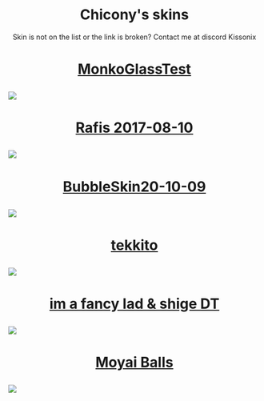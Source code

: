 <h1 align="center">Chicony's skins</h1>
<p align="center">
  Skin is not on the list or the link is broken? Contact me at discord Kissonix
</p>

<!-- Skin template, part to edit are wrapped in ``
<h1>
  <a href="`link to the skin`">
    <p align="center">
      `skin's name`
    </p>
    <img src="`link to the screenshot`"/>
  </a>
</h1>
-->

<h1>
  <a href="https://cdn.discordapp.com/attachments/1077572371004788838/1170710168993026238/MonkoGlassTest.osk?ex=655a07cf&is=654792cf&hm=e064ff61ed171b479df4e222cff023e3b09341649500aedba68dd92f88cafc95&">
    <p align="center">
      MonkoGlassTest
    </p>
    <img src="https://i.imgur.com/JuwYYnb.jpg"/>
  </a>
</h1>

<h1>
  <a href="https://cdn.discordapp.com/attachments/614125314154561567/1170720328104816720/Rafis_2017-08-10.osk?ex=655a1145&is=65479c45&hm=a84d13f68e53523b7a398ad227e907700bef658cce02eff15b34b833fe762a82&">
    <p align="center">
      Rafis 2017-08-10
    </p>  
    <img src="https://i.imgur.com/p5P2udb.jpeg"/>
  </a>
</h1>

<h1>
  <a href="https://cdn.discordapp.com/attachments/1077572371004788838/1170721587813687327/BubbleSkin20-10-09.osk?ex=655a1271&is=65479d71&hm=74af508a23001707b1016bf288a2e16452cb68908583148fdf8e0f1529ba38fb&">
    <p align="center">
      BubbleSkin20-10-09
    </p>
    <img src="https://i.imgur.com/8801PIg.jpg"/>
  </a>
</h1>

<h1>
  <a href="https://cdn.discordapp.com/attachments/1077572371004788838/1170724942384472204/tekkito.osk?ex=655a1591&is=6547a091&hm=65035887b0d1c9bd04e50994c79418384480e86f765044e0eac74cf5bf533d2b&">
    <p align="center">
      tekkito
    </p>
    <img src="https://i.imgur.com/XwEYZ62.jpg"/>
  </a>
</h1>

<h1>
  <a href="https://cdn.discordapp.com/attachments/614125314154561567/1170760691792216164/im_a_fancy_lad__shige_DT.osk?ex=655a36dc&is=6547c1dc&hm=9d1e1d478711a325c4357769c2a839fa59fdf25cdf48d6be43fb3d28352bb9ae&">
    <p align="center">
      im a fancy lad & shige DT
    </p>
    <img src="https://i.imgur.com/AcEquQu.jpg"/>
  </a>
</h1>

<h1>
  <a href="https://cdn.discordapp.com/attachments/1077572371004788838/1176564732006768671/Moyai_Balls.osk?ex=656f544b&is=655cdf4b&hm=d318bcbe38e17f816775ed8496c8d7c84da35971d7ed74568174eec1360426c5&">
    <p align="center">
      Moyai Balls
    </p>
    <img src="https://i.imgur.com/lX2CZyu.jpg"/>
  </a>
</h1>
